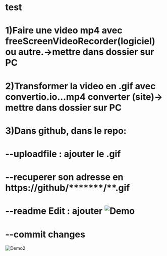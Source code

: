 # test
# 1)Faire une video mp4 avec freeScreenVideoRecorder(logiciel)  ou autre.->mettre dans dossier sur PC
# 2)Transformer la video en .gif avec convertio.io...mp4 converter (site)-> mettre dans dossier sur PC
# 3)Dans github, dans le repo:
# --uploadfile : ajouter le .gif 
# --recuperer son adresse en https://github/*******/**.gif
# --readme Edit : ajouter ![Demo](https://github.com/*********/****.gif)
# --commit changes


![Demo2](https://github.com/legrandflo/test/blob/master/2018-04-25-at-18-53-25.gif)
